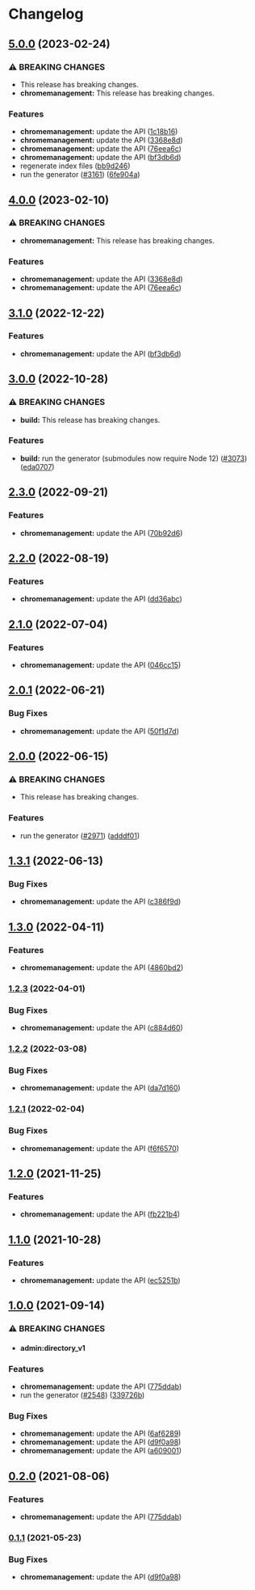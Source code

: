 # Changelog

## [5.0.0](https://github.com/googleapis/google-api-nodejs-client/compare/chromemanagement-v4.0.0...chromemanagement-v5.0.0) (2023-02-24)


### ⚠ BREAKING CHANGES

* This release has breaking changes.
* **chromemanagement:** This release has breaking changes.

### Features

* **chromemanagement:** update the API ([1c18b16](https://github.com/googleapis/google-api-nodejs-client/commit/1c18b1665587b2d59e7bec78acb695017424aa9f))
* **chromemanagement:** update the API ([3368e8d](https://github.com/googleapis/google-api-nodejs-client/commit/3368e8dd0e6b92d05fdaf43069758d2c0c01a3f6))
* **chromemanagement:** update the API ([76eea6c](https://github.com/googleapis/google-api-nodejs-client/commit/76eea6cdcb93e4c67e70573e729332dc6bff619d))
* **chromemanagement:** update the API ([bf3db6d](https://github.com/googleapis/google-api-nodejs-client/commit/bf3db6d9b105e954b4e180766747877d215e7ee8))
* regenerate index files ([bb9d246](https://github.com/googleapis/google-api-nodejs-client/commit/bb9d246d1e0c7c22e2ff2b4c40ed5df4fa410e12))
* run the generator ([#3161](https://github.com/googleapis/google-api-nodejs-client/issues/3161)) ([6fe904a](https://github.com/googleapis/google-api-nodejs-client/commit/6fe904a5f056b3e3789b80111b9b3eecba2dc9e7))

## [4.0.0](https://github.com/googleapis/google-api-nodejs-client/compare/chromemanagement-v3.1.0...chromemanagement-v4.0.0) (2023-02-10)


### ⚠ BREAKING CHANGES

* **chromemanagement:** This release has breaking changes.

### Features

* **chromemanagement:** update the API ([3368e8d](https://github.com/googleapis/google-api-nodejs-client/commit/3368e8dd0e6b92d05fdaf43069758d2c0c01a3f6))
* **chromemanagement:** update the API ([76eea6c](https://github.com/googleapis/google-api-nodejs-client/commit/76eea6cdcb93e4c67e70573e729332dc6bff619d))

## [3.1.0](https://github.com/googleapis/google-api-nodejs-client/compare/chromemanagement-v3.0.0...chromemanagement-v3.1.0) (2022-12-22)


### Features

* **chromemanagement:** update the API ([bf3db6d](https://github.com/googleapis/google-api-nodejs-client/commit/bf3db6d9b105e954b4e180766747877d215e7ee8))

## [3.0.0](https://github.com/googleapis/google-api-nodejs-client/compare/chromemanagement-v2.3.0...chromemanagement-v3.0.0) (2022-10-28)


### ⚠ BREAKING CHANGES

* **build:** This release has breaking changes.

### Features

* **build:** run the generator (submodules now require Node 12) ([#3073](https://github.com/googleapis/google-api-nodejs-client/issues/3073)) ([eda0707](https://github.com/googleapis/google-api-nodejs-client/commit/eda07079dadab46a80b6f9ede618f4f43030169e))

## [2.3.0](https://github.com/googleapis/google-api-nodejs-client/compare/chromemanagement-v2.2.0...chromemanagement-v2.3.0) (2022-09-21)


### Features

* **chromemanagement:** update the API ([70b92d6](https://github.com/googleapis/google-api-nodejs-client/commit/70b92d68157611ef40918a7051af8b9d5cb3a88a))

## [2.2.0](https://github.com/googleapis/google-api-nodejs-client/compare/chromemanagement-v2.1.0...chromemanagement-v2.2.0) (2022-08-19)


### Features

* **chromemanagement:** update the API ([dd36abc](https://github.com/googleapis/google-api-nodejs-client/commit/dd36abc363e25821bd189e2eec7398c3d07d58c5))

## [2.1.0](https://github.com/googleapis/google-api-nodejs-client/compare/chromemanagement-v2.0.1...chromemanagement-v2.1.0) (2022-07-04)


### Features

* **chromemanagement:** update the API ([046cc15](https://github.com/googleapis/google-api-nodejs-client/commit/046cc157a5ab5b16c6707e7148dad2481794d355))

## [2.0.1](https://github.com/googleapis/google-api-nodejs-client/compare/chromemanagement-v2.0.0...chromemanagement-v2.0.1) (2022-06-21)


### Bug Fixes

* **chromemanagement:** update the API ([50f1d7d](https://github.com/googleapis/google-api-nodejs-client/commit/50f1d7d9949b4add34c554ea4776da8712b98b18))

## [2.0.0](https://github.com/googleapis/google-api-nodejs-client/compare/chromemanagement-v1.3.1...chromemanagement-v2.0.0) (2022-06-15)


### ⚠ BREAKING CHANGES

* This release has breaking changes.

### Features

* run the generator ([#2971](https://github.com/googleapis/google-api-nodejs-client/issues/2971)) ([adddf01](https://github.com/googleapis/google-api-nodejs-client/commit/adddf018e7cb73adab7341053dd80d72c5a6248d))

## [1.3.1](https://github.com/googleapis/google-api-nodejs-client/compare/chromemanagement-v1.3.0...chromemanagement-v1.3.1) (2022-06-13)


### Bug Fixes

* **chromemanagement:** update the API ([c386f9d](https://github.com/googleapis/google-api-nodejs-client/commit/c386f9d86fd4e76bf43a22cae77071f49df3d3be))

## [1.3.0](https://github.com/googleapis/google-api-nodejs-client/compare/chromemanagement-v1.2.3...chromemanagement-v1.3.0) (2022-04-11)


### Features

* **chromemanagement:** update the API ([4860bd2](https://github.com/googleapis/google-api-nodejs-client/commit/4860bd2e7f4cd6fee48294b8f213d61620309f83))

### [1.2.3](https://github.com/googleapis/google-api-nodejs-client/compare/chromemanagement-v1.2.2...chromemanagement-v1.2.3) (2022-04-01)


### Bug Fixes

* **chromemanagement:** update the API ([c884d60](https://github.com/googleapis/google-api-nodejs-client/commit/c884d603fd417842b6be501f9583f7fad3edb03e))

### [1.2.2](https://github.com/googleapis/google-api-nodejs-client/compare/chromemanagement-v1.2.1...chromemanagement-v1.2.2) (2022-03-08)


### Bug Fixes

* **chromemanagement:** update the API ([da7d160](https://github.com/googleapis/google-api-nodejs-client/commit/da7d16072496fd8058213779144a42ce1cc27d60))

### [1.2.1](https://github.com/googleapis/google-api-nodejs-client/compare/chromemanagement-v1.2.0...chromemanagement-v1.2.1) (2022-02-04)


### Bug Fixes

* **chromemanagement:** update the API ([f6f6570](https://github.com/googleapis/google-api-nodejs-client/commit/f6f6570f9d53dd3b8a1368fd2895e072f51bdb54))

## [1.2.0](https://www.github.com/googleapis/google-api-nodejs-client/compare/chromemanagement-v1.1.0...chromemanagement-v1.2.0) (2021-11-25)


### Features

* **chromemanagement:** update the API ([fb221b4](https://www.github.com/googleapis/google-api-nodejs-client/commit/fb221b43b54f219af8bb881727b71da226c03487))

## [1.1.0](https://www.github.com/googleapis/google-api-nodejs-client/compare/chromemanagement-v1.0.0...chromemanagement-v1.1.0) (2021-10-28)


### Features

* **chromemanagement:** update the API ([ec5251b](https://www.github.com/googleapis/google-api-nodejs-client/commit/ec5251ba917d553b1c55f4c27b00ee46c14101ea))

## [1.0.0](https://www.github.com/googleapis/google-api-nodejs-client/compare/chromemanagement-v0.2.0...chromemanagement-v1.0.0) (2021-09-14)


### ⚠ BREAKING CHANGES

* #### admin:directory_v1

### Features

* **chromemanagement:** update the API ([775ddab](https://www.github.com/googleapis/google-api-nodejs-client/commit/775ddabc1514856d7636f1db43c251adcb970101))
* run the generator ([#2548](https://www.github.com/googleapis/google-api-nodejs-client/issues/2548)) ([339726b](https://www.github.com/googleapis/google-api-nodejs-client/commit/339726b5310e7ea5437e15642cb899c215127f8f))


### Bug Fixes

* **chromemanagement:** update the API ([6af6289](https://www.github.com/googleapis/google-api-nodejs-client/commit/6af6289a5e772eaaeb6175106716d2e746aaffaf))
* **chromemanagement:** update the API ([d9f0a98](https://www.github.com/googleapis/google-api-nodejs-client/commit/d9f0a98e22a0aa5ee9e569f20d11a98d372bf66c))
* **chromemanagement:** update the API ([a609001](https://www.github.com/googleapis/google-api-nodejs-client/commit/a609001ed2264da8e37d379678abfbbf60604bf0))

## [0.2.0](https://www.github.com/googleapis/google-api-nodejs-client/compare/chromemanagement-v0.1.1...chromemanagement-v0.2.0) (2021-08-06)


### Features

* **chromemanagement:** update the API ([775ddab](https://www.github.com/googleapis/google-api-nodejs-client/commit/775ddabc1514856d7636f1db43c251adcb970101))

### [0.1.1](https://www.github.com/googleapis/google-api-nodejs-client/compare/chromemanagement-v0.1.0...chromemanagement-v0.1.1) (2021-05-23)


### Bug Fixes

* **chromemanagement:** update the API ([d9f0a98](https://www.github.com/googleapis/google-api-nodejs-client/commit/d9f0a98e22a0aa5ee9e569f20d11a98d372bf66c))
